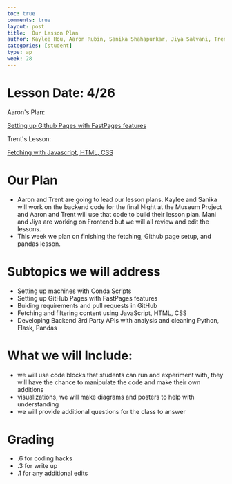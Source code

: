 ```yaml
---
toc: true
comments: true
layout: post
title:  Our Lesson Plan 
author: Kaylee Hou, Aaron Rubin, Sanika Shahapurkar, Jiya Salvani, Trent Cardall, Mani Taleban
categories: [student]
type: ap 
week: 28
---
```


# Lesson Date: 4/26 

Aaron's Plan:

[Setting up Github Pages with FastPages features](https://github.com/aaron-rub/FP/issues/24#issue-1652588531)

Trent's Lesson: 

[Fetching with Javascript, HTML, CSS](https://jiya-sav.github.io/ourshiny/fastpages/jupyter/2023/04/03/fetch.html)

# Our Plan
- Aaron and Trent are going to lead our lesson plans. Kaylee and Sanika will work on the backend code for the final Night at the Museum Project and Aaron and Trent will use that code to build their lesson plan. Mani and Jiya are working on Frontend but we will all review and edit the lessons. 
- This week we plan on finishing the fetching, Github page setup, and pandas lesson.

# Subtopics we will address
- Setting up machines with Conda Scripts
- Setting up GitHub Pages with FastPages features
- Buiding requirements and pull requests in GitHub
- Fetching and filtering content using JavaScript, HTML, CSS
- Developing Backend 3rd Party APIs with analysis and cleaning Python, Flask, Pandas

# What we will Include: 
- we will use code blocks that students can run and experiment with, they will have the chance to manipulate the code and make their own additions  
- visualizations, we will make diagrams and posters to help with understanding 
- we will provide additional questions for the class to answer 

# Grading 
- .6 for coding hacks 
- .3 for write up 
- .1 for any additional edits 